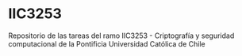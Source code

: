 # IIC3253
Repositorio de las tareas del ramo IIC3253 - Criptografía y seguridad computacional de la Pontificia Universidad Católica de Chile

